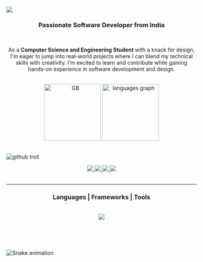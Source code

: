 

###
<img src="https://readme-typing-svg.herokuapp.com/?font=Righteous&size=35&center=true&vCenter=true&width=500&height=70&duration=4000&lines=Hey+Developers;+I'm+G+Bhadra+nair;I'm+From+Kerala,+India" />
<h3 align="center">Passionate Software Developer from India </h3>
<br/>
<div align="center">
 
As a **Computer Science and Engineering Student** with a knack for design, 
I'm eager to jump into real-world projects where I can blend my technical skills with creativity. 
I'm excited to learn and contribute while gaining hands-on experience in software development and design.

<br/>

 </div>
<div align="center">
    <img src="https://github-readme-stats.vercel.app/api?username=Bhadra2811&show_icons=true&locale=en&theme=dark" alt="GB" height="150">
   <img src="https://github-readme-stats.vercel.app/api/top-langs?username=Bhadra2811&locale=en&hide_title=false&layout=compact&card_width=320&langs_count=5&theme=dracula&hide_border=false" height="150" alt="languages graph"  />
</div>
<br/>


![github troll](https://github.com/user-attachments/assets/a293a433-f07a-4daf-95c0-7b7192e12f4b)




<div align="center"> 
  <a href="mailto:gsb22102@gmail.com">
    <img src="https://img.shields.io/badge/Gmail-333333?style=for-the-badge&logo=gmail&logoColor=red" />
  </a>
  <a href="https://www.linkedin.com/in/g-bhadra-nair-669a59249/" target="_blank">
    <img src="https://img.shields.io/badge/LinkedIn-0077B5?style=for-the-badge&logo=linkedin&logoColor=white" target="_blank" />
  </a>
  <a href="https://www.instagram.com/_.d_e_f._?igsh=MW84aHkweGxraThwdw==" target="_blank">
    <img src="https://img.shields.io/badge/Instagram-833ab4?style=for-the-badge&logo=instagram&logoColor=white" />
  </a>
  <a href="https://wa.me/919446429640" target="_blank">
    <img src="https://img.shields.io/badge/WhatsApp-25D366?style=for-the-badge&logo=whatsapp&logoColor=white" />
  </a>
  <!-- <a href="https://www.facebook.com/YourPageName" target="_blank">
  <img src="https://img.shields.io/badge/Facebook-1877F2?style=for-the-badge&logo=facebook&logoColor=white" />
  </a> -->
 

</div><br/>

 <hr/>
<h3 align="center">Languages | Frameworks | Tools</h3>

<br/>

<div align="center">
    <img src="https://skillicons.dev/icons?i=html,css,vscode,react,node.js,github,figma,git,python,javascript,java,springboot,postgresql,postman,mysql,c" />
</div>

<br/><br/>



<br clear="both">

<img src="https://raw.githubusercontent.com/bhadra2811/bhadra2811/output/snake.svg" alt="Snake animation" />
